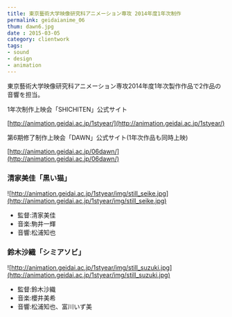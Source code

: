 ```yaml
---
title: 東京藝術大学映像研究科アニメーション専攻 2014年度1年次制作
permalink: geidaianime_06
thum: dawn6.jpg
date : 2015-03-05
category: clientwork
tags:
- sound
- design
- animation
---
```


東京藝術大学映像研究科アニメーション専攻2014年度1年次製作作品で2作品の音響を担当。


1年次制作上映会「SHICHITEN」公式サイト

[http://animation.geidai.ac.jp/1styear/](http://animation.geidai.ac.jp/1styear/)

第6期修了制作上映会「DAWN」公式サイト(1年次作品も同時上映)

[http://animation.geidai.ac.jp/06dawn/](http://animation.geidai.ac.jp/06dawn/)

### 清家美佳「黒い猫」

![http://animation.geidai.ac.jp/1styear/img/still_seike.jpg](http://animation.geidai.ac.jp/1styear/img/still_seike.jpg)

- 監督:清家美佳
- 音楽:駒井一輝
- 音響:松浦知也


### 鈴木沙織「シミアソビ」

![http://animation.geidai.ac.jp/1styear/img/still_suzuki.jpg](http://animation.geidai.ac.jp/1styear/img/still_suzuki.jpg)

- 監督:鈴木沙織
- 音楽:櫻井美希
- 音響:松浦知也、富川いず美
